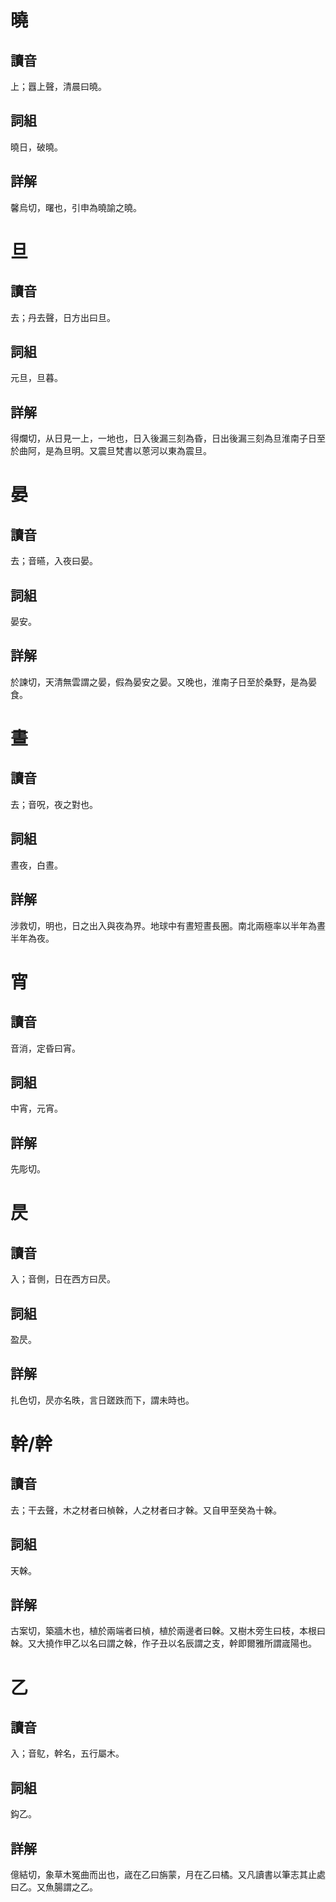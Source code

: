 # 曉

## 讀音
上；囂上聲，清晨曰曉。

## 詞組
曉日，破曉。

## 詳解
馨烏切，曙也，引申為曉諭之曉。

# 旦

## 讀音
去；丹去聲，日方出曰旦。

## 詞組
元旦，旦暮。

## 詳解
得爛切，从日見一上，一地也，日入後漏三刻為昏，日出後漏三刻為旦淮南子日至於曲阿，是為旦明。又震旦梵書以蒽河以東為震旦。

# 晏

## 讀音
去；音曣，入夜曰晏。

## 詞組
晏安。

## 詳解
於諫切，天清無雲謂之晏，假為晏安之晏。又晚也，淮南子日至於桑野，是為晏食。

# 晝

## 讀音
去；音呪，夜之對也。

## 詞組
晝夜，白晝。

## 詳解
涉救切，明也，日之出入與夜為界。地球中有晝短晝長圈。南北兩極率以半年為晝半年為夜。

# 宵

## 讀音
音消，定昏曰宵。

## 詞組
中宵，元宵。

## 詳解
先彫切。

# 昃

## 讀音
入；音側，日在西方曰昃。

## 詞組
盈昃。

## 詳解
扎色切，昃亦名昳，言日蹉跌而下，謂未時也。

# 幹/幹

## 讀音
去；干去聲，木之材者曰楨榦，人之材者曰才榦。又自甲至癸為十榦。

## 詞組
天榦。

## 詳解
古案切，築牆木也，植於兩端者曰楨，植於兩邊者曰榦。又樹木旁生曰枝，本根曰榦。又大撓作甲乙以名曰謂之榦，作子丑以名辰謂之支，幹即爾雅所謂𡻕陽也。

# 乙

## 讀音
入；音鳦，幹名，五行屬木。

## 詞組
鈎乙。

## 詳解
億結切，象草木冤曲而出也，𡻕在乙曰旃蒙，月在乙曰橘。又凡讀書以筆志其止處曰乙。又魚腸謂之乙。

